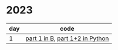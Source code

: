 # 2023

| day | code                                                               |
| --- | ------------------------------------------------------------------ |
| 1   | [part 1 in B](B/day1_part1.b), [part 1+2 in Python](Python/day1.py) |
